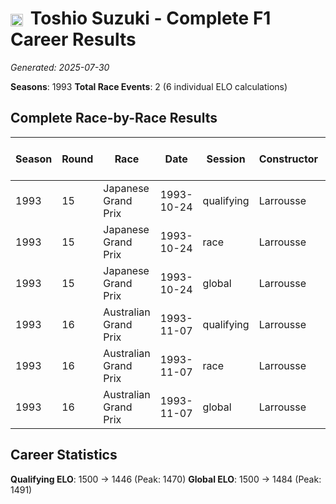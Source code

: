 # <img src="https://upload.wikimedia.org/wikipedia/commons/9/9e/Flag_of_Japan.svg" alt="Japan" width="20" height="auto" style="vertical-align: middle; margin-right: 5px;" onerror="this.outerHTML='🇯🇵'; this.style.marginRight='5px';"/> Toshio Suzuki - Complete F1 Career Results

*Generated: 2025-07-30*

**Seasons**: 1993
**Total Race Events**: 2 (6 individual ELO calculations)

## Complete Race-by-Race Results

| Season | Round | Race | Date | Session | Constructor | Position | Starting ELO | ELO Change | Final ELO | Teammate | Teammate Position | Teammate Starting ELO | Teammate ELO Change | Teammate Final ELO |
|--------|-------|------|------|---------|-------------|----------|--------------|------------|-----------|----------|-------------------|----------------------|---------------------|-------------------|
| 1993 | 15 | Japanese Grand Prix | 1993-10-24 | qualifying | Larrousse | 23 | 1500 | -30 | 1470 | <img src="https://upload.wikimedia.org/wikipedia/commons/c/c3/Flag_of_France.svg" alt="France" width="20" height="auto" style="vertical-align: middle; margin-right: 5px;" onerror="this.outerHTML='🇫🇷'; this.style.marginRight='5px';"/> Érik Comas | 21 | N/A | N/A | N/A |
| 1993 | 15 | Japanese Grand Prix | 1993-10-24 | race | Larrousse | 12 | 1500 | N/A | 1500 | <img src="https://upload.wikimedia.org/wikipedia/commons/c/c3/Flag_of_France.svg" alt="France" width="20" height="auto" style="vertical-align: middle; margin-right: 5px;" onerror="this.outerHTML='🇫🇷'; this.style.marginRight='5px';"/> Érik Comas | DNF | N/A | N/A | N/A |
| 1993 | 15 | Japanese Grand Prix | 1993-10-24 | global | Larrousse | Q:23/R:12 | 1500 | -9 | 1491 | <img src="https://upload.wikimedia.org/wikipedia/commons/c/c3/Flag_of_France.svg" alt="France" width="20" height="auto" style="vertical-align: middle; margin-right: 5px;" onerror="this.outerHTML='🇫🇷'; this.style.marginRight='5px';"/> Érik Comas | Q:21/R:DNF | N/A | N/A | N/A |
| 1993 | 16 | Australian Grand Prix | 1993-11-07 | qualifying | Larrousse | 24 | 1470 | -24 | 1446 | <img src="https://upload.wikimedia.org/wikipedia/commons/c/c3/Flag_of_France.svg" alt="France" width="20" height="auto" style="vertical-align: middle; margin-right: 5px;" onerror="this.outerHTML='🇫🇷'; this.style.marginRight='5px';"/> Érik Comas | 21 | N/A | N/A | N/A |
| 1993 | 16 | Australian Grand Prix | 1993-11-07 | race | Larrousse | DNF | 1500 | N/A | 1500 | <img src="https://upload.wikimedia.org/wikipedia/commons/c/c3/Flag_of_France.svg" alt="France" width="20" height="auto" style="vertical-align: middle; margin-right: 5px;" onerror="this.outerHTML='🇫🇷'; this.style.marginRight='5px';"/> Érik Comas | 12 | N/A | N/A | N/A |
| 1993 | 16 | Australian Grand Prix | 1993-11-07 | global | Larrousse | Q:24/R:DNF | 1491 | -7 | 1484 | <img src="https://upload.wikimedia.org/wikipedia/commons/c/c3/Flag_of_France.svg" alt="France" width="20" height="auto" style="vertical-align: middle; margin-right: 5px;" onerror="this.outerHTML='🇫🇷'; this.style.marginRight='5px';"/> Érik Comas | Q:21/R:12 | N/A | N/A | N/A |

## Career Statistics

**Qualifying ELO**: 1500 → 1446 (Peak: 1470)
**Global ELO**: 1500 → 1484 (Peak: 1491)
